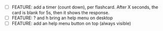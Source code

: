 
-  [ ] FEATURE: add a timer (count down), per flashcard. After X seconds, the
   card is blank for 5s, then it shows the response.
-  [ ] FEATURE: ? and h bring an help menu on desktop
-  [ ] FEATURE: add an help menu button on top (always visible)

